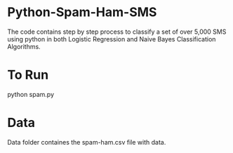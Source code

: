 # Python-Spam-Ham-SMS
The code contains step by step process to classify a set of over 5,000 SMS using python in both Logistic Regression and Naive Bayes Classification Algorithms.

# To Run
python spam.py

# Data
Data folder containes the spam-ham.csv file with data.
